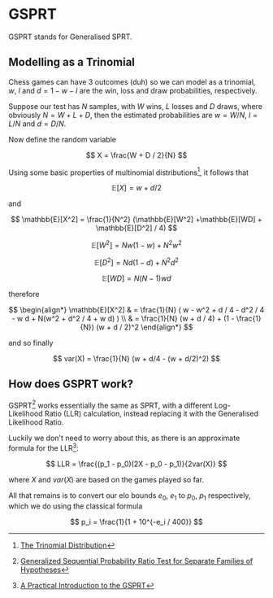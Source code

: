 # GSPRT

GSPRT stands for Generalised SPRT.

## Modelling as a Trinomial

Chess games can have 3 outcomes (duh) so we can model as a trinomial, $w$, $l$
and $d = 1 - w - l$ are the win, loss and draw probabilities, respectively.

Suppose our test has $N$ samples, with $W$ wins, $L$ losses and $D$ draws, where
obviously $N = W + L + D$, then the estimated probabilities are $w = W / N$,
$l = L / N$ and $d = D / N$.

Now define the random variable

$$
X = \frac{W + D / 2}{N}
$$

Using some basic properties of multinomial distributions[^TRINOM], it follows that

$$
\mathbb{E}[X] = w + d / 2
$$

and

$$
\mathbb{E}[X^2] = \frac{1}{N^2} (\mathbb{E}[W^2] +\mathbb{E}[WD] + \mathbb{E}[D^2] / 4)
$$

$$
\mathbb{E}[W^2] = N w (1 - w) + N^2 w^2
$$

$$
\mathbb{E}[D^2] = N d (1 - d) + N^2 d^2
$$

$$
\mathbb{E}[WD] = N (N - 1) w d
$$

therefore

$$
\begin{align*}
\mathbb{E}[X^2] & = \frac{1}{N} (
    w - w^2 + d / 4 - d^2 / 4 - w d + N(w^2 + d^2 / 4 + w d)
) \\
& = \frac{1}{N} (w + d / 4) + (1 - \frac{1}{N}) (w + d / 2)^2
\end{align*}
$$

and so finally

$$
var(X) = \frac{1}{N} (w + d/4 - (w + d/2)^2)
$$

## How does GSPRT work?

GSPRT[^GSPRT] works essentially the same as SPRT, with a different Log-Likelihood Ratio (LLR) calculation,
instead replacing it with the Generalised Likelihood Ratio.

Luckily we don't need to worry about this, as there is an approximate formula for the LLR[^GSPRT_APPROX]:

$$
LLR = \frac{(p_1 - p_0)(2X - p_0 - p_1)}{2var(X)}
$$

where $X$ and $var(X)$ are based on the games played so far.

All that remains is to convert our elo bounds $e_0$, $e_1$ to $p_0$, $p_1$ respectively, which we do using
the classical formula

$$
p_i = \frac{1}{1 + 10^{-e_i / 400}}
$$

[^TRINOM]: [The Trinomial Distribution](https://webspace.maths.qmul.ac.uk/i.goldsheid/MTH5118/Notes6-09.pdf)

[^GSPRT]: [Generalized Sequential Probability Ratio Test for Separate Families of Hypotheses](http://stat.columbia.edu/~jcliu/paper/GSPRT_SQA3.pdf)

[^GSPRT_APPROX]: [A Practical Introduction to the GSPRT](https://hardy.uhasselt.be/Toga/GSPRT_approximation.pdf)